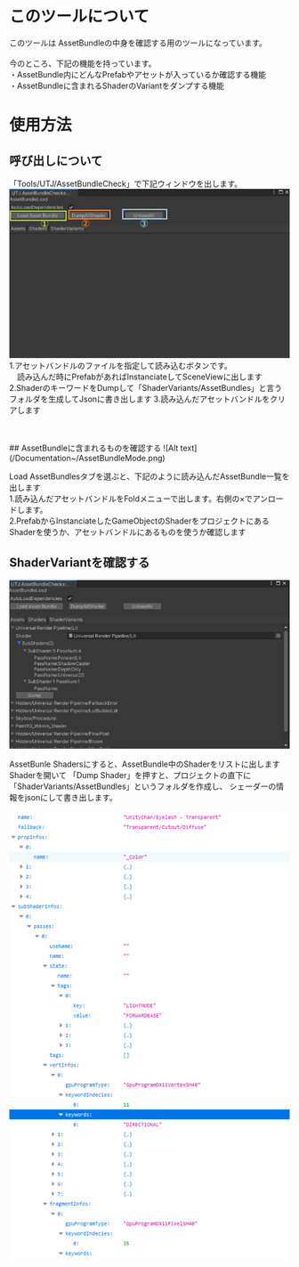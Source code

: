 # このツールについて
このツールは AssetBundleの中身を確認する用のツールになっています。<br />
<br />
今のところ、下記の機能を持っています。<br />
・AssetBundle内にどんなPrefabやアセットが入っているか確認する機能<br />
・AssetBundleに含まれるShaderのVariantをダンプする機能<br />


# 使用方法
## 呼び出しについて
「Tools/UTJ/AssetBundleCheck」で下記ウィンドウを出します。<br />
![Alt text](/Documentation~/AssetBundleChecker.png) <br />
1.アセットバンドルのファイルを指定して読み込むボタンです。<br />
　読み込んだ時にPrefabがあればInstanciateしてSceneViewに出します<br />
2.ShaderのキーワードをDumpして「ShaderVariants/AssetBundles」と言うフォルダを生成してJsonに書き出します
3.読み込んだアセットバンドルをクリアします<br />

<br />
<br />
## AssetBundleに含まれるものを確認する
![Alt text](/Documentation~/AssetBundleMode.png) <br />

Load AssetBundlesタブを選ぶと、下記のように読み込んだAssetBundle一覧を出します<br />
1.読み込んだアセットバンドルをFoldメニューで出します。右側の×でアンロードします。<br />
2.PrefabからInstanciateしたGameObjectのShaderをプロジェクトにあるShaderを使うか、アセットバンドルにあるものを使うか確認します<br />

## ShaderVariantを確認する
![Alt text](/Documentation~/AssetBundleShader.png) <br />

AssetBunle Shadersにすると、AssetBundle中のShaderをリストに出します<br />
Shaderを開いて 「Dump Shader」を押すと、プロジェクトの直下に「ShaderVariants/AssetBundles」というフォルダを作成し、 シェーダーの情報をjsonにして書き出します。<br />
<br />
![Alt text](/Documentation~/AssetBundleShaderJson.png) <br />



